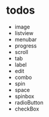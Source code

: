 # todos
- image
- listview
- menubar
- progress
- scroll
- tab
- label
- edit
- combo
- spin
- space
- spinbox
- radioButton
- checkBox
